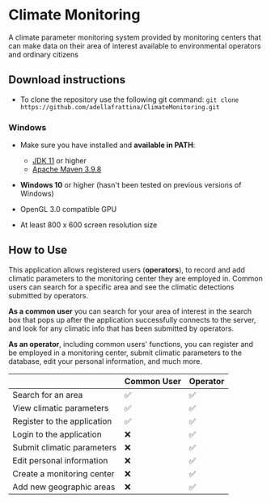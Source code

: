 # Climate Monitoring
A climate parameter monitoring system provided by monitoring centers that can make data on their area of interest available to environmental operators and ordinary citizens

## Download instructions
- To clone the repository use the following git command: `git clone https://github.com/adellafrattina/ClimateMonitoring.git`

### Windows
- Make sure you have installed and  **available in PATH**:
  * [JDK 11](https://www.oracle.com/java/technologies/javase/jdk11-archive-downloads.html) or higher
  * [Apache Maven 3.9.8](https://maven.apache.org/download.cgi?.)	

- **Windows 10** or higher (hasn't been tested on previous versions of Windows)
- OpenGL 3.0 compatible GPU
- At least 800 x 600 screen resolution size

## How to Use
This application allows registered users (**operators**), to record and add climatic parameters to the monitoring center they are employed in.
Common users can search for a specific area and see the climatic detections submitted by operators.

**As a common user** you can search for your area of interest in the search box that pops up after the application successfully connects to the server, and look for any climatic info that has been submitted by operators.

**As an operator**, including common users' functions, you can register and be employed in a monitoring center, submit climatic parameters to the database, edit your personal information, and much more.

|                |Common User                          |Operator              |
|----------------|-------------------------------|-----------------------------|
|Search for an area|✅            | ✅       |
|View climatic parameters          |✅            |✅            |
|Register to the application          |✅|✅
|Login to the application          |❌|✅
|Submit climatic parameters          |❌|✅
|Edit personal information          |❌|✅
|Create a monitoring center          |❌|✅
|Add new geographic areas          |❌|✅
